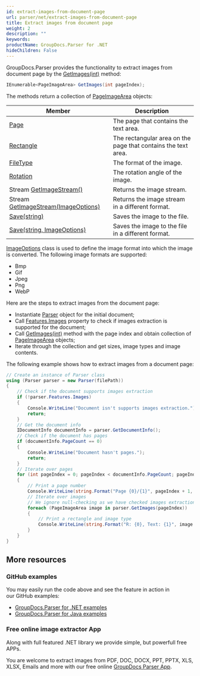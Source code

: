 ```yaml
---
id: extract-images-from-document-page
url: parser/net/extract-images-from-document-page
title: Extract images from document page
weight: 2
description: ""
keywords: 
productName: GroupDocs.Parser for .NET
hideChildren: False
---
```

GroupDocs.Parser provides the functionality to extract images from document page by the [GetImages(int)](https://apireference.groupdocs.com/net/parser/groupdocs.parser.parser/getimages/methods/2) method:

```csharp
IEnumerable<PageImageArea> GetImages(int pageIndex);
```

The methods return a collection of [PageImageArea](https://apireference.groupdocs.com/net/parser/groupdocs.parser.data/pageimagearea) objects:

| Member | Description |
| --- | --- |
| [Page](https://apireference.groupdocs.com/net/parser/groupdocs.parser.data/pagearea/properties/page) | The page that contains the text area. |
| [Rectangle](https://apireference.groupdocs.com/net/parser/groupdocs.parser.data/pagearea/properties/rectangle) | The rectangular area on the page that contains the text area. |
| [FileType](https://apireference.groupdocs.com/net/parser/groupdocs.parser.data/pageimagearea/properties/filetype) | The format of the image. |
| [Rotation](https://apireference.groupdocs.com/net/parser/groupdocs.parser.data/pageimagearea/properties/rotation) | The rotation angle of the image. |
| Stream [GetImageStream()](https://apireference.groupdocs.com/net/parser/groupdocs.parser.data/pageimagearea/methods/getimagestream) | Returns the image stream. |
| Stream [GetImageStream(ImageOptions)](https://apireference.groupdocs.com/net/parser/groupdocs.parser.data.pageimagearea/getimagestream/methods/1) | Returns the image stream in a different format. |
| [Save(string)](https://apireference.groupdocs.com/net/parser/groupdocs.parser.data/pageimagearea/methods/save) | Saves the image to the file. |
| [Save(string, ImageOptions)](https://apireference.groupdocs.com/net/parser/groupdocs.parser.data.pageimagearea/save/methods/1) | Saves the image to the file in a different format. |

[ImageOptions](https://apireference.groupdocs.com/net/parser/groupdocs.parser.options/imageoptions) class is used to define the image format into which the image is converted. The following image formats are supported:

*   Bmp
*   Gif
*   Jpeg
*   Png
*   WebP

Here are the steps to extract images from the document page:

*   Instantiate [Parser](https://apireference.groupdocs.com/net/parser/groupdocs.parser/parser) object for the initial document;
*   Call [Features.Images](https://apireference.groupdocs.com/net/parser/groupdocs.parser.options/features/properties/images) property to check if images extraction is supported for the document;
*   Call [GetImages(int)](https://apireference.groupdocs.com/net/parser/groupdocs.parser.parser/getimages/methods/2) method with the page index and obtain collection of [PageImageArea](https://apireference.groupdocs.com/net/parser/groupdocs.parser.data/pageimagearea) objects;
*   Iterate through the collection and get sizes, image types and image contents.

The following example shows how to extract images from a document page:

```csharp
// Create an instance of Parser class
using (Parser parser = new Parser(filePath))
{
    // Check if the document supports images extraction
    if (!parser.Features.Images)
    {
        Console.WriteLine("Document isn't supports images extraction.");
        return;
    }
    // Get the document info
    IDocumentInfo documentInfo = parser.GetDocumentInfo();
    // Check if the document has pages
    if (documentInfo.PageCount == 0)
    {
        Console.WriteLine("Document hasn't pages.");
        return;
    }
    // Iterate over pages
    for (int pageIndex = 0; pageIndex < documentInfo.PageCount; pageIndex++)
    {
        // Print a page number 
        Console.WriteLine(string.Format("Page {0}/{1}", pageIndex + 1, documentInfo.PageCount));
        // Iterate over images
        // We ignore null-checking as we have checked images extraction feature support earlier
        foreach (PageImageArea image in parser.GetImages(pageIndex))
        {
            // Print a rectangle and image type
            Console.WriteLine(string.Format("R: {0}, Text: {1}", image.Rectangle, image.FileType));
        }
    }
}
```

## More resources

### GitHub examples

You may easily run the code above and see the feature in action in our GitHub examples:

*   [GroupDocs.Parser for .NET examples](https://github.com/groupdocs-parser/GroupDocs.Parser-for-.NET)    
*   [GroupDocs.Parser for Java examples](https://github.com/groupdocs-parser/GroupDocs.Parser-for-Java)    

### Free online image extractor App

Along with full featured .NET library we provide simple, but powerfull free APPs.

You are welcome to extract images from PDF, DOC, DOCX, PPT, PPTX, XLS, XLSX, Emails and more with our free online [GroupDocs Parser App](https://products.groupdocs.app/parser).
